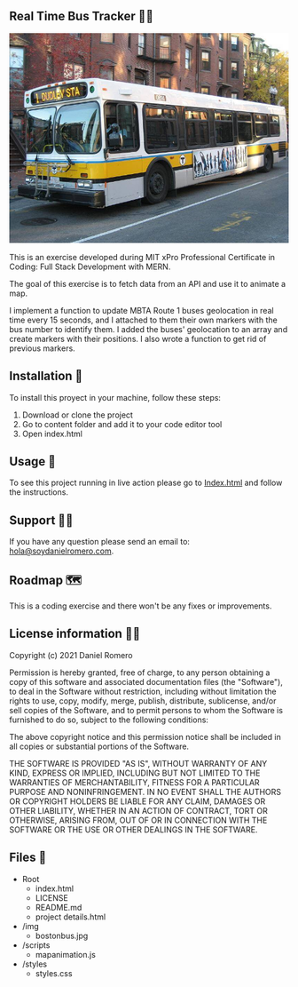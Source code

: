 ## Real Time Bus Tracker 👨‍💻
<img src='./img/bostonbus.jpg'>

This is an exercise developed during MIT xPro Professional Certificate in Coding: Full Stack Development with MERN. 

The goal of this exercise is to fetch data from an API and use it to animate a map.

I implement a function to update MBTA Route 1 buses geolocation in real time every 15 seconds, and I attached to them their own markers with the bus number to identify them. I added the buses' geolocation to an array and create markers with their positions. I also wrote a function to get rid of previous markers.

## Installation 🔧

To install this proyect in your machine, follow these steps:

1. Download or clone the project
2. Go to content folder and add it to your code editor tool
3. Open index.html

## Usage 🚀

To see this project running in live action please go to [Index.html](https://soydanielromero.github.io/assets/projects/coding/4-MIT-RealTimeBusTracker/index.html) and follow the instructions.

## Support 🦸‍♂️️

If you have any question please send an email to: [hola@soydanielromero.com](mailto:hola@soydanielromero.com).

## Roadmap 🗺

This is a coding exercise and there won't be any fixes or improvements.

## License information 👨‍⚖️

Copyright (c) 2021 Daniel Romero

Permission is hereby granted, free of charge, to any person obtaining a copy
of this software and associated documentation files (the "Software"), to deal
in the Software without restriction, including without limitation the rights
to use, copy, modify, merge, publish, distribute, sublicense, and/or sell
copies of the Software, and to permit persons to whom the Software is
furnished to do so, subject to the following conditions:

The above copyright notice and this permission notice shall be included in all
copies or substantial portions of the Software.

THE SOFTWARE IS PROVIDED "AS IS", WITHOUT WARRANTY OF ANY KIND, EXPRESS OR
IMPLIED, INCLUDING BUT NOT LIMITED TO THE WARRANTIES OF MERCHANTABILITY,
FITNESS FOR A PARTICULAR PURPOSE AND NONINFRINGEMENT. IN NO EVENT SHALL THE
AUTHORS OR COPYRIGHT HOLDERS BE LIABLE FOR ANY CLAIM, DAMAGES OR OTHER
LIABILITY, WHETHER IN AN ACTION OF CONTRACT, TORT OR OTHERWISE, ARISING FROM,
OUT OF OR IN CONNECTION WITH THE SOFTWARE OR THE USE OR OTHER DEALINGS IN THE
SOFTWARE.

## Files 📁

- Root
    - index.html
    - LICENSE
    - README.md
    - project details.html
- /img
    - bostonbus.jpg
- /scripts
    - mapanimation.js
- /styles
    - styles.css